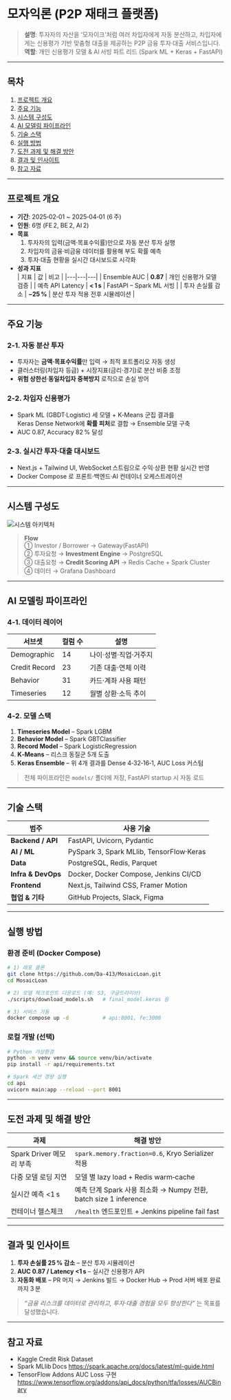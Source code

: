 
# 모자익론 (P2P 재태크 플랫폼)

> **설명**: 투자자의 자산을 ‘모자이크’처럼 여러 차입자에게 자동 분산하고, 차입자에게는 신용평가 기반 맞춤형 대출을 제공하는 P2P 금융 투자·대출 서비스입니다.  
> **역할**: 개인 신용평가 모델 & AI 서빙 파트 리드 (Spark ML + Keras + FastAPI)

---

## 목차
1. [프로젝트 개요](#프로젝트-개요)  
2. [주요 기능](#주요-기능)  
3. [시스템 구성도](#시스템-구성도)  
4. [AI 모델링 파이프라인](#ai-모델링-파이프라인)  
5. [기술 스택](#기술-스택)  
6. [실행 방법](#실행-방법)  
7. [도전 과제 및 해결 방안](#도전-과제-및-해결-방안)  
8. [결과 및 인사이트](#결과-및-인사이트)  
9. [참고 자료](#참고-자료)  

---

## 프로젝트 개요
- **기간**: 2025‑02‑01 ~ 2025‑04‑01 (6 주)  
- **인원**: 6명 (FE 2, BE 2, AI 2)  
- **목표**  
  1. 투자자의 입력(금액·목표수익률)만으로 자동 분산 투자 실행  
  2. 차입자의 금융·비금융 데이터를 활용해 부도 확률 예측  
  3. 투자·대출 현황을 실시간 대시보드로 시각화  
- **성과 지표**  
  | 지표 | 값 | 비고 |
  |---|---|---|
  | Ensemble AUC | **0.87** | 개인 신용평가 모델 검증 |
  | 예측 API Latency | **< 1 s** | FastAPI – Spark ML 서빙 |
  | 투자 손실률 감소 | **−25 %** | 분산 투자 적용 전후 시뮬레이션 |

---

## 주요 기능
### 2‑1. 자동 분산 투자
- 투자자는 **금액·목표수익률**만 입력 → 최적 포트폴리오 자동 생성  
- 클러스터링(차입자 등급) + 시장지표(금리·경기)로 분산 비중 조정  
- **위험 상한선**·**동일차입자 중복방지** 로직으로 손실 방어

### 2‑2. 차입자 신용평가
- Spark ML (GBDT·Logistic) 세 모델 + K‑Means 군집 결과를  
  Keras Dense Network에 **확률 피처**로 결합 → Ensemble 모델 구축  
- AUC 0.87, Accuracy 82 % 달성

### 2‑3. 실시간 투자·대출 대시보드
- Next.js + Tailwind UI, WebSocket 스트림으로 수익·상환 현황 실시간 반영  
- Docker Compose 로 프론트·백엔드·AI 컨테이너 오케스트레이션

---

## 시스템 구성도
![시스템 아키텍처](./images/시스템아키텍쳐.png)

> **Flow**  
> ① Investor / Borrower → Gateway(FastAPI)  
> ② 투자요청 → **Investment Engine** → PostgreSQL  
> ③ 대출요청 → **Credit Scoring API** → Redis Cache + Spark Cluster  
> ④ 데이터 → Grafana Dashboard

---

## AI 모델링 파이프라인
### 4‑1. 데이터 레이어  
| 서브셋 | 컬럼 수 | 설명 |
|---|---|---|
| Demographic | 14 | 나이·성별·직업·거주지 |
| Credit Record | 23 | 기존 대출·연체 이력 |
| Behavior | 31 | 카드·계좌 사용 패턴 |
| Timeseries | 12 | 월별 상환·소득 추이 |

### 4‑2. 모델 스택  
1. **Timeseries Model** – Spark LGBM  
2. **Behavior Model** – Spark GBTClassifier  
3. **Record Model** – Spark LogisticRegression  
4. **K‑Means** – 리스크 동질군 5개 도출  
5. **Keras Ensemble** – 위 4개 결과를 Dense 4‑32‑16‑1, AUC Loss 커스텀

> 전체 파이프라인은 `models/` 폴더에 저장, FastAPI startup 시 자동 로드

---

## 기술 스택
| 범주 | 사용 기술 |
|---|---|
| **Backend / API** | FastAPI, Uvicorn, Pydantic |
| **AI / ML** | PySpark 3, Spark MLlib, TensorFlow·Keras |
| **Data** | PostgreSQL, Redis, Parquet |
| **Infra & DevOps** | Docker, Docker Compose, Jenkins CI/CD |
| **Frontend** | Next.js, Tailwind CSS, Framer Motion |
| **협업 & 기타** | GitHub Projects, Slack, Figma |

---

## 실행 방법
### 환경 준비 (Docker Compose)
```bash
# 1) 레포 클론
git clone https://github.com/Da-413/MosaicLoan.git
cd MosaicLoan

# 2) 모델 체크포인트 다운로드 (예: S3, 구글드라이브)
./scripts/download_models.sh   # final_model.keras 등

# 3) 서비스 기동
docker compose up -d           # api:8001, fe:3000
```

### 로컬 개발 (선택)
```bash
# Python 가상환경
python -m venv venv && source venv/bin/activate
pip install -r api/requirements.txt

# Spark 세션 경량 실행
cd api
uvicorn main:app --reload --port 8001
```

---

## 도전 과제 및 해결 방안
| 과제 | 해결 방안 |
|---|---|
| Spark Driver 메모리 부족 | `spark.memory.fraction=0.6`, Kryo Serializer 적용 |
| 다중 모델 로딩 지연 | 모델 별 lazy load + Redis warm‑cache |
| 실시간 예측 <1 s | 예측 단계 Spark 사용 최소화 → Numpy 전환, batch size 1 inference |
| 컨테이너 헬스체크 | `/health` 엔드포인트 + Jenkins pipeline fail fast |

---

## 결과 및 인사이트
1. **투자 손실률 25 % 감소** – 분산 투자 시뮬레이션  
2. **AUC 0.87 / Latency <1 s** – 실시간 신용평가 API  
3. **자동화 배포** – PR 머지 → Jenkins 빌드 → Docker Hub → Prod 서버 배포 완료까지 3 분

> *“금융 리스크를 데이터로 관리하고, 투자·대출 경험을 모두 향상한다”* 는 목표를 달성했습니다.

---

## 참고 자료
- Kaggle Credit Risk Dataset  
- Spark MLlib Docs <https://spark.apache.org/docs/latest/ml-guide.html>  
- TensorFlow Addons AUC Loss 구현 <https://www.tensorflow.org/addons/api_docs/python/tfa/losses/AUCBinary>
